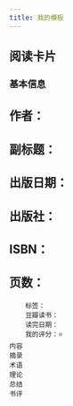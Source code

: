 ```yaml
---
title: 我的模板
---
```


## 阅读卡片
### 基本信息
## 作者：
## 副标题：
## 出版日期：
## 出版社：
## ISBN：
## 页数：
        标签：
        豆瓣读书：
        读完日期：
        我的评分：⭐️
    内容
    摘录
    术语
    理论
    总结
    书评
